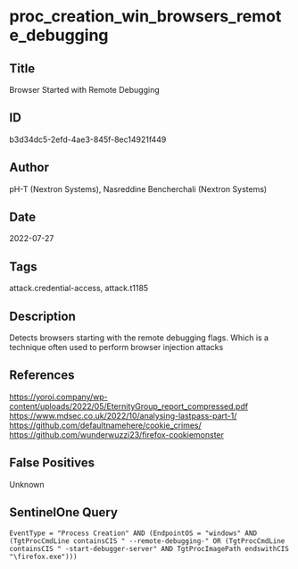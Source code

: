 # proc_creation_win_browsers_remote_debugging

## Title
Browser Started with Remote Debugging

## ID
b3d34dc5-2efd-4ae3-845f-8ec14921f449

## Author
pH-T (Nextron Systems), Nasreddine Bencherchali (Nextron Systems)

## Date
2022-07-27

## Tags
attack.credential-access, attack.t1185

## Description
Detects browsers starting with the remote debugging flags. Which is a technique often used to perform browser injection attacks

## References
https://yoroi.company/wp-content/uploads/2022/05/EternityGroup_report_compressed.pdf
https://www.mdsec.co.uk/2022/10/analysing-lastpass-part-1/
https://github.com/defaultnamehere/cookie_crimes/
https://github.com/wunderwuzzi23/firefox-cookiemonster

## False Positives
Unknown

## SentinelOne Query
```
EventType = "Process Creation" AND (EndpointOS = "windows" AND (TgtProcCmdLine containsCIS " --remote-debugging-" OR (TgtProcCmdLine containsCIS " -start-debugger-server" AND TgtProcImagePath endswithCIS "\firefox.exe")))

```